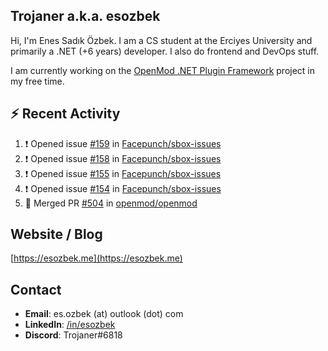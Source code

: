 ##  Trojaner a.k.a. esozbek
Hi, I'm Enes Sadık Özbek. I am a CS student at the Erciyes University and primarily a .NET (+6 years) developer. I also do frontend and DevOps stuff.

I am currently working on the [OpenMod .NET Plugin Framework](https://github.com/openmod/openmod) project in my free time. 

## :zap: Recent Activity

<!--START_SECTION:activity-->
1. ❗️ Opened issue [#159](https://github.com/Facepunch/sbox-issues/issues/159) in [Facepunch/sbox-issues](https://github.com/Facepunch/sbox-issues)
2. ❗️ Opened issue [#158](https://github.com/Facepunch/sbox-issues/issues/158) in [Facepunch/sbox-issues](https://github.com/Facepunch/sbox-issues)
3. ❗️ Opened issue [#155](https://github.com/Facepunch/sbox-issues/issues/155) in [Facepunch/sbox-issues](https://github.com/Facepunch/sbox-issues)
4. ❗️ Opened issue [#154](https://github.com/Facepunch/sbox-issues/issues/154) in [Facepunch/sbox-issues](https://github.com/Facepunch/sbox-issues)
5. 🎉 Merged PR [#504](https://github.com/openmod/openmod/pull/504) in [openmod/openmod](https://github.com/openmod/openmod)
<!--END_SECTION:activity-->

## Website / Blog
[https://esozbek.me](https://esozbek.me)

## Contact
- **Email**: es.ozbek (at) outlook (dot) com
- **LinkedIn**: [/in/esozbek](https://linkedin.com/in/esozbek)
- **Discord**: Trojaner#6818
